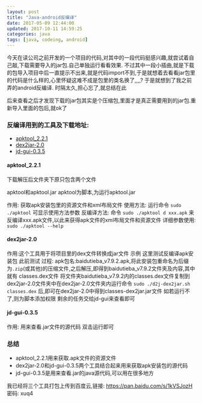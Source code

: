 ```yaml
---
layout: post
title: "Java-android反编译"
date: 2017-05-09 12:44:00
updated: 2017-10-11 14:59:25
categories: java
tags: [java, codeing, android]
---
```


今天在读公司之前开发的一个项目的代码,对其中的一段代码挺感兴趣,就尝试着自己敲,下载需要导入的jar包.自己单独运行看看效果.
不过其中一段小插曲,就是下载的包导入项目中后一直提示不出来,就是代码import不到,于是就想着去看看jar包里的代码是什么样的,心里怀疑这难不成是包里的类名换了,,,,?
于是就想到了我之前弄的android反编译.
时隔太久,担心忘了,就总结在此

<!-- more -->

后来查看之后才发现下载的jar包其实是个压缩包,里面才是真正需要用到的jar包.重新导入里面的包后,就ok了

### 反编译用到的工具及下载地址:

* [apktool_2.2.1][]
* [dex2jar-2.0][]
* [jd-gui-0.3.5][]

#### apktool_2.2.1

下载解压后文件夹下原只包含两个文件

apktool和apktool.jar
apktool为脚本,为运行apktool.jar

作用: 获取apk安装包里的资源文件和xml布局文件
使用方法: 运行命令
`sudo ./apktool`
可显示使用方法参数
反编译方法: 命令
`sudo ./apktool d xxx.apk`
来反编译xxx.apk文件,以此来获得apk文件的xml布局文件和资源文件
详细参数使用:
`sudo ./apktool --help`

#### dex2jar-2.0

作用:这个工具用于将项目里的dex文件转换成jar文件 
示例
这里测试反编译apk安装包
此前测试
过程:
apk包名:baidutieba_v7.9.2.apk,将此安装包重命名为后缀为`.zip`(或其他)的压缩文件,之后解压,即得到baidutieba_v7.9.2文件夹及内容,其中就有 classes.dex文件
将文件夹baidutieba_v7.9.2内的classes.dex文件复制到dex2jar-2.0文件夹中在dex2jar-2.0文件夹内运行命令
`sudo ./d2j-dex2jar.sh classes.dex`
后,即可在dex2jar-2.0中得到classes-dex2jar.jar文件
如若运行不了,则为脚本添加权限
剩余的任务交给jd-gui来查看即可

#### jd-gui-0.3.5

作用: 用来查看.jar文件的源代码
双击运行即可

### 总结

* apktool_2.2.1用来获取.apk文件的资源文件
* dex2jar-2.0和jd-gui-0.3.5两个工具结合起来用来获取apk安装包的源代码
* jd-gui-0.3.5是用来查看.jar的java源代码,可以用在很多地方

我已经将三个工具打包上传到百度云,链接: https://pan.baidu.com/s/1kVSJozH 密码: xuq4


[apktool_2.2.1]:https://ibotpeaches.github.io/Apktool/
[dex2jar-2.0]:https://sourceforge.net/projects/dex2jar/files/
[jd-gui-0.3.5]:http://jd.benow.ca/jd-gui/downloads/jd-gui-0.3.5.linux.i686.tar.gz
